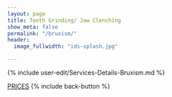 ```yaml
---
layout: page
title: Tooth Grinding/ Jaw Clenching
show_meta: false
permalink: "/bruxism/"
header: 
  image_fullwidth: "ids-splash.jpg"

---
```


{% include user-edit/Services-Details-Bruxism.md %}  

<a class="radius button small" href="{{ site.url }}/prices/">PRICES</a>  {% include back-button %}


